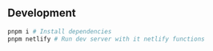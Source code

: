## Development

```bash
pnpm i # Install dependencies
pnpm netlify # Run dev server with it netlify functions
```
